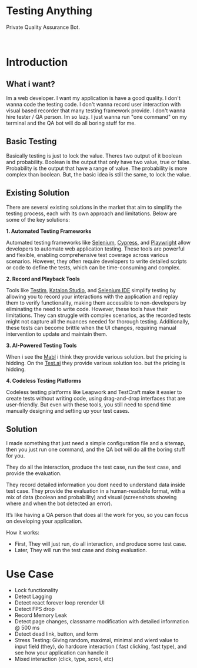 # Testing Anything

Private Quality Assurance Bot.

<br/>

# Introduction

## What i want?

Im a web developer. I want my application is have a good quality. I don't wanna code the testing code. I don't wanna record user interaction with visual based recorder that many testing framework provide. I don't wanna hire tester / QA person. Im so lazy. I just wanna run "one command" on my terminal and the QA bot will do all boring stuff for me.

## Basic Testing

Basically testing is just to lock the value. Theres two output of it boolean and probability. Boolean is the output that only have two value, true or false. Probability is the output that have a range of value. The probability is more complex than boolean. But, the basic idea is still the same, to lock the value.

## Existing Solution

There are several existing solutions in the market that aim to simplify the testing process, each with its own approach and limitations. Below are some of the key solutions:

**1. Automated Testing Frameworks**

Automated testing frameworks like [Selenium](https://www.selenium.dev), [Cypress](https://www.cypress.io), and [Playwright](https://playwright.dev) allow developers to automate web application testing. These tools are powerful and flexible, enabling comprehensive test coverage across various scenarios. However, they often require developers to write detailed scripts or code to define the tests, which can be time-consuming and complex.

**2. Record and Playback Tools**

Tools like [Testim](https://www.testim.io), [Katalon Studio](https://katalon.com), and [Selenium IDE](https://www.selenium.dev/selenium-ide) simplify testing by allowing you to record your interactions with the application and replay them to verify functionality, making them accessible to non-developers by eliminating the need to write code. However, these tools have their limitations. They can struggle with complex scenarios, as the recorded tests might not capture all the nuances needed for thorough testing. Additionally, these tests can become brittle when the UI changes, requiring manual intervention to update and maintain them.

**3. AI-Powered Testing Tools**

When i see the [Mabl](https://www.mabl.com) i think they provide various solution. but the pricing is hidding.
On the [Test.ai](https://test.ai/all-products) they provide various solution too. but the pricing is hidding.

**4. Codeless Testing Platforms**

Codeless testing platforms like Leapwork and TestCraft make it easier to create tests without writing code, using drag-and-drop interfaces that are user-friendly. But even with these tools, you still need to spend time manually designing and setting up your test cases.

## Solution

I made something that just need a simple configuration file and a sitemap, then you just run one command, and the QA bot will do all the boring stuff for you. 

They do all the interaction, produce the test case, run the test case, and provide the evaluation. 

They record detailed information you dont need to understand data inside test case. They provide the evaluation in a human-readable format, with a mix of data (boolean and probability) and visual (screenshots showing where and when the bot detected an error).

It’s like having a QA person that does all the work for you, so you can focus on developing your application.

How it works:

- First, They will just run, do all interaction, and produce some test case.
- Later, They will run the test case and doing evaluation.

# Use Case

- Lock functionality
- Detect Lagging
- Detect react forever loop rerender UI
- Detect FPS drop
- Record Memory Leak
- Detect page changes, classname modification with detailed information @ 500 ms
- Detect dead link, button, and form
- Stress Testing:  Giving random, maximal, minimal and wierd value to input field (they), do hardcore interaction ( fast clicking, fast type), and see how your application can handle it
- Mixed interaction (click, type, scroll, etc)
